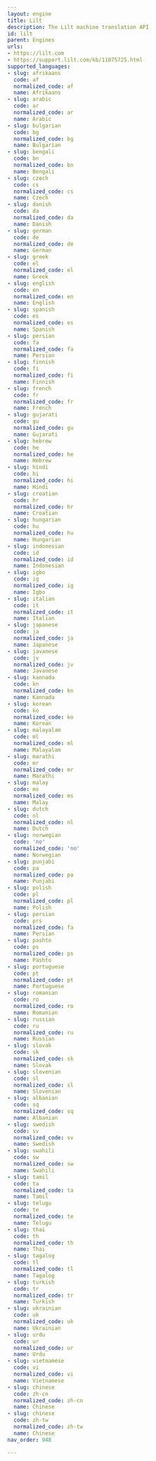 ```yaml
---
layout: engine
title: Lilt
description: The Lilt machine translation API
id: lilt
parent: Engines
urls:
- https://lilt.com
- https://support.lilt.com/kb/11075725.html
supported_languages:
- slug: afrikaans
  code: af
  normalized_code: af
  name: Afrikaans
- slug: arabic
  code: ar
  normalized_code: ar
  name: Arabic
- slug: bulgarian
  code: bg
  normalized_code: bg
  name: Bulgarian
- slug: bengali
  code: bn
  normalized_code: bn
  name: Bengali
- slug: czech
  code: cs
  normalized_code: cs
  name: Czech
- slug: danish
  code: da
  normalized_code: da
  name: Danish
- slug: german
  code: de
  normalized_code: de
  name: German
- slug: greek
  code: el
  normalized_code: el
  name: Greek
- slug: english
  code: en
  normalized_code: en
  name: English
- slug: spanish
  code: es
  normalized_code: es
  name: Spanish
- slug: persian
  code: fa
  normalized_code: fa
  name: Persian
- slug: finnish
  code: fi
  normalized_code: fi
  name: Finnish
- slug: french
  code: fr
  normalized_code: fr
  name: French
- slug: gujarati
  code: gu
  normalized_code: gu
  name: Gujarati
- slug: hebrew
  code: he
  normalized_code: he
  name: Hebrew
- slug: hindi
  code: hi
  normalized_code: hi
  name: Hindi
- slug: croatian
  code: hr
  normalized_code: hr
  name: Croatian
- slug: hungarian
  code: hu
  normalized_code: hu
  name: Hungarian
- slug: indonesian
  code: id
  normalized_code: id
  name: Indonesian
- slug: igbo
  code: ig
  normalized_code: ig
  name: Igbo
- slug: italian
  code: it
  normalized_code: it
  name: Italian
- slug: japanese
  code: ja
  normalized_code: ja
  name: Japanese
- slug: javanese
  code: jv
  normalized_code: jv
  name: Javanese
- slug: kannada
  code: kn
  normalized_code: kn
  name: Kannada
- slug: korean
  code: ko
  normalized_code: ko
  name: Korean
- slug: malayalam
  code: ml
  normalized_code: ml
  name: Malayalam
- slug: marathi
  code: mr
  normalized_code: mr
  name: Marathi
- slug: malay
  code: ms
  normalized_code: ms
  name: Malay
- slug: dutch
  code: nl
  normalized_code: nl
  name: Dutch
- slug: norwegian
  code: 'no'
  normalized_code: 'no'
  name: Norwegian
- slug: punjabi
  code: pa
  normalized_code: pa
  name: Punjabi
- slug: polish
  code: pl
  normalized_code: pl
  name: Polish
- slug: persian
  code: prs
  normalized_code: fa
  name: Persian
- slug: pashto
  code: ps
  normalized_code: ps
  name: Pashto
- slug: portuguese
  code: pt
  normalized_code: pt
  name: Portuguese
- slug: romanian
  code: ro
  normalized_code: ro
  name: Romanian
- slug: russian
  code: ru
  normalized_code: ru
  name: Russian
- slug: slovak
  code: sk
  normalized_code: sk
  name: Slovak
- slug: slovenian
  code: sl
  normalized_code: sl
  name: Slovenian
- slug: albanian
  code: sq
  normalized_code: sq
  name: Albanian
- slug: swedish
  code: sv
  normalized_code: sv
  name: Swedish
- slug: swahili
  code: sw
  normalized_code: sw
  name: Swahili
- slug: tamil
  code: ta
  normalized_code: ta
  name: Tamil
- slug: telugu
  code: te
  normalized_code: te
  name: Telugu
- slug: thai
  code: th
  normalized_code: th
  name: Thai
- slug: tagalog
  code: tl
  normalized_code: tl
  name: Tagalog
- slug: turkish
  code: tr
  normalized_code: tr
  name: Turkish
- slug: ukrainian
  code: uk
  normalized_code: uk
  name: Ukrainian
- slug: urdu
  code: ur
  normalized_code: ur
  name: Urdu
- slug: vietnamese
  code: vi
  normalized_code: vi
  name: Vietnamese
- slug: chinese
  code: zh-cn
  normalized_code: zh-cn
  name: Chinese
- slug: chinese
  code: zh-tw
  normalized_code: zh-tw
  name: Chinese
nav_order: 948

---
```




